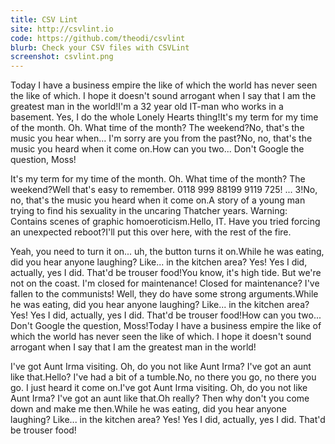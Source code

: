```yaml
---
title: CSV Lint
site: http://csvlint.io
code: https://github.com/theodi/csvlint
blurb: Check your CSV files with CSVLint
screenshot: csvlint.png
---
```


Today I have a business empire the like of which the world has never seen the like of which. I hope it doesn't sound arrogant when I say that I am the greatest man in the world!I'm a 32 year old IT-man who works in a basement. Yes, I do the whole Lonely Hearts thing!It's my term for my time of the month. Oh. What time of the month? The weekend?No, that's the music you hear when... I'm sorry are you from the past?No, no, that's the music you heard when it come on.How can you two... Don't Google the question, Moss!

It's my term for my time of the month. Oh. What time of the month? The weekend?Well that's easy to remember. 0118 999 88199 9119 725! ... 3!No, no, that's the music you heard when it come on.A story of a young man trying to find his sexuality in the uncaring Thatcher years. Warning: Contains scenes of graphic homoeroticism.Hello, IT. Have you tried forcing an unexpected reboot?I'll put this over here, with the rest of the fire.

Yeah, you need to turn it on... uh, the button turns it on.While he was eating, did you hear anyone laughing? Like... in the kitchen area? Yes! Yes I did, actually, yes I did. That'd be trouser food!You know, it's high tide. But we're not on the coast. I'm closed for maintenance! Closed for maintenance? I've fallen to the communists! Well, they do have some strong arguments.While he was eating, did you hear anyone laughing? Like... in the kitchen area? Yes! Yes I did, actually, yes I did. That'd be trouser food!How can you two... Don't Google the question, Moss!Today I have a business empire the like of which the world has never seen the like of which. I hope it doesn't sound arrogant when I say that I am the greatest man in the world!

I've got Aunt Irma visiting. Oh, do you not like Aunt Irma? I've got an aunt like that.Hello? I've had a bit of a tumble.No, no there you go, no there you go. I just heard it come on.I've got Aunt Irma visiting. Oh, do you not like Aunt Irma? I've got an aunt like that.Oh really? Then why don't you come down and make me then.While he was eating, did you hear anyone laughing? Like... in the kitchen area? Yes! Yes I did, actually, yes I did. That'd be trouser food!

